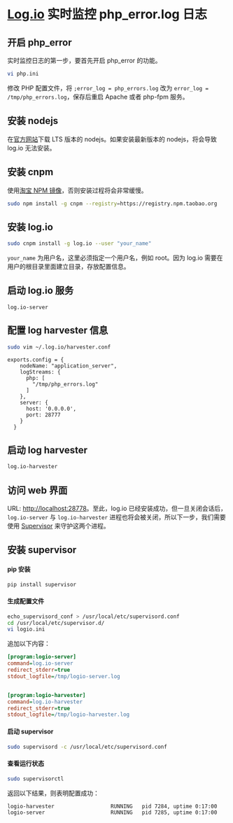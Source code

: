 # [Log.io](http://logio.org/) 实时监控 php_error.log 日志

## 开启 php_error
实时监控日志的第一步，要首先开启 php_error 的功能。
```bash
vi php.ini
```
修改 PHP 配置文件，将 `;error_log = php_errors.log` 改为 `error_log = /tmp/php_errors.log`，保存后重启 Apache 或者 php-fpm 服务。

## 安装 nodejs

在[官方网站](https://nodejs.org/en/download/)下载 LTS 版本的 nodejs。如果安装最新版本的 nodejs，将会导致 log.io 无法安装。

## 安装 cnpm

使用[淘宝 NPM 镜像](https://npm.taobao.org/)，否则安装过程将会非常缓慢。
```bash
sudo npm install -g cnpm --registry=https://registry.npm.taobao.org
```

## 安装 log.io

```bash
sudo cnpm install -g log.io --user "your_name" 
```
`your_name` 为用户名，这里必须指定一个用户名，例如 root。因为 log.io 需要在用户的根目录里面建立目录，存放配置信息。

## 启动 log.io 服务

```
log.io-server
```

## 配置 log harvester 信息
```bash
sudo vim ~/.log.io/harvester.conf
```

```smartyconfig
exports.config = {
    nodeName: "application_server",
    logStreams: {
      php: [
        "/tmp/php_errors.log"
      ]
    },
    server: {
      host: '0.0.0.0',
      port: 28777
    }
  } 
```

## 启动 log harvester
```bash
log.io-harvester
```

## 访问 web 界面

URL: [http://localhost:28778](http://localhost:28778)。至此，log.io 已经安装成功，但一旦关闭会话后，`log.io-server` 与 `log.io-harvester` 进程也将会被关闭，所以下一步，我们需要使用 [Supervisor](http://www.supervisord.org/) 来守护这两个进程。


## 安装 supervisor

#### pip 安装
```bash
pip install supervisor
```
#### 生成配置文件
```bash
echo_supervisord_conf > /usr/local/etc/supervisord.conf
cd /usr/local/etc/supervisor.d/
vi logio.ini
```
追加以下内容：

```ini
[program:logio-server]
command=log.io-server
redirect_stderr=true
stdout_logfile=/tmp/logio-server.log


[program:logio-harvester]
command=log.io-harvester
redirect_stderr=true
stdout_logfile=/tmp/logio-harvester.log
```

#### 启动 supervisor
```bash
sudo supervisord -c /usr/local/etc/supervisord.conf
```
#### 查看运行状态
```bash
sudo supervisorctl
```
返回以下结果，则表明配置成功：
```bash
logio-harvester                  RUNNING   pid 7284, uptime 0:17:00
logio-server                     RUNNING   pid 7285, uptime 0:17:00
```

